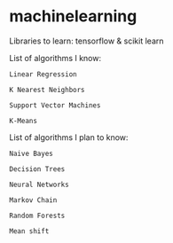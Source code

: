 # machinelearning

Libraries to learn: tensorflow & scikit learn

List of algorithms I know:
  
    Linear Regression
  
    K Nearest Neighbors

    Support Vector Machines 
    
    K-Means 
    
List of algorithms I plan to know:
      
    Naive Bayes
    
    Decision Trees
    
    Neural Networks
    
    Markov Chain
    
    Random Forests

    Mean shift
